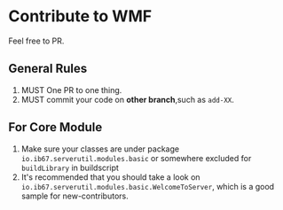 # Contribute to WMF

Feel free to PR.

## General Rules

1. MUST One PR to one thing.
2. MUST commit your code on **other branch**,such as `add-XX`.

## For Core Module

1. Make sure your classes are under package `io.ib67.serverutil.modules.basic` or somewhere excluded for `buildLibrary`
   in buildscript
2. It's recommended that you should take a look on `io.ib67.serverutil.modules.basic.WelcomeToServer`, which is a good
   sample for new-contributors.

